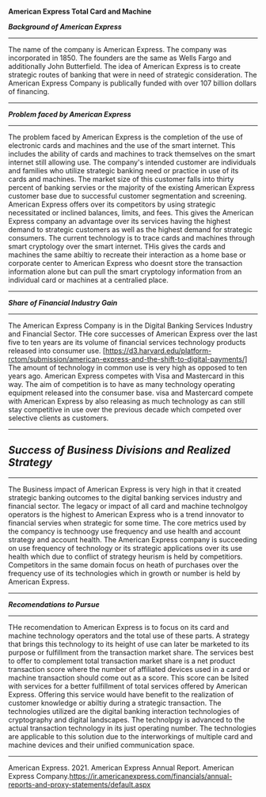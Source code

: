 **American Express Total Card and Machine**

***Background of American Express***
____
The name of the company is American Express.
The company was incorporated in 1850.
The founders are the same as Wells Fargo and additionally John Butterfield.
The idea of American Express is to create strategic routes of banking that were in need of strategic consideration.
The American Express Company is publically funded with over 107 billion dollars of financing.
____

***Problem faced by American Express***

_____
The problem faced by American Express is the completion of the use of electronic cards and machines and the use of the smart internet. This includes the ability of cards and machines to track themselves on the smart internet still allowing use.
The company's intended customer are individuals and families who utilize strategic banking need or practice in use of its cards and machines. The market size of this customer falls into thirty percent of banking servies or the majority of the existing American Express customer base due to successful customer segmentation and screening.
American Express offers over its competitors by using strategic necessitated or inclined balances, limits, and fees. This gives the American Express company an advantage over its services having the highest demand to strategic customers as well as the highest demand for strategic consumers.
The current technology is to trace cards and machines through smart cryptology over the smart internet. THis gives the cards and machines the same abiltiy to recreate their interaction as a home base or corporate center to American Express who doesnt store the transaction information alone but can pull the smart cryptology information from an individual card or machines at a centralied place.
_____

***Share of Financial Industry Gain***

______
The American Express Company is in the Digital Banking Services Industry and Financial Sector.
THe core successes of American Express over the last five to ten years are its volume of financial services technology products released into consumer use. [https://d3.harvard.edu/platform-rctom/submission/american-express-and-the-shift-to-digital-payments/] The amount of technology in common use is very high as opposed to ten years ago. American Express competes with Visa and Mastercard in this way. 
The aim of competition is to have as many technology operating equipment released into the consumer base. 
visa and Mastercard compete with American Express by also releasing as much technology as can still stay competitive in use over the previous decade which competed over selective clients as customers.
_____

***Success of Business Divisions and Realized Strategy***
-
_____
The Business impact of American Express is very high in that it created strategic banking outcomes to the digital banking services industry and financial sector.
The legacy or impact of all card and machine technolgoy operators is the highest to American Express who is a trend innovator to financial servies when strategic for some time. 
The core metrics used by the compancy is technoogy use frequency and use health and account strategy and account health. The American Express company is succeeding on use frequency of technology or its strategic applications over its use health which due to conflict of strategy heurism is held by competitiors.
Competitors in the same domain focus on heath of purchases over the frequency use of its technologies which in growth or number is held by American Express.
_____
***Recomendations to Pursue***
_____
THe recomendation to American Express is to focus on its card and machine technology operators and the total use of these parts. A strategy that brings this technology to its height of use can later be marketed to its purpose or fulfillment from the transaction market share. The services best to offer to complement total transaction market share is a net product transaction score where the number of affiliated devices used in a card or machine transaction should come out as a score. This score can be lsited with services for a better fulfillment of total services offered by American Express.
Offering this service would have benefit to the realization of customer knowledge or abiltiy during a strategic transaction.
The technologies utilized are the digital banking interaction technologies of cryptography and digital landscapes. The technolpgy is advanced to the actual transaction technology in its just operating number. The technologies are applicable to this solution due to the interworkings of multiple card and machine devices and their unified communication space.

_____
American Express. 2021. American Express Annual Report. American Express Company.https://ir.americanexpress.com/financials/annual-reports-and-proxy-statements/default.aspx
